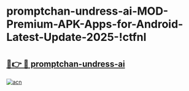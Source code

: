 # promptchan-undress-ai-MOD-Premium-APK-Apps-for-Android-Latest-Update-2025-!ctfnl

# <h2><a href="https://3mmrds.esa.edu.pl?title=promptchan-undress-ai&ref=ctfnl">🔗👉 🔴 promptchan-undress-ai</a></h2>

[![acn](https://github.com/user-attachments/assets/0f9c940e-d8b0-45ae-aac7-cd30a18b3e1c)](https://3mmrds.esa.edu.pl?title=promptchan-undress-ai&ref=ctfnl)

